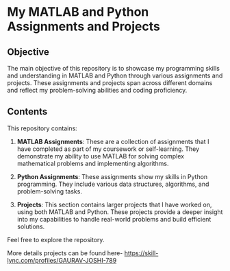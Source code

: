 # My MATLAB and Python Assignments and Projects

## Objective
The main objective of this repository is to showcase my programming skills and understanding in MATLAB and Python through various assignments and projects. These assignments and projects span across different domains and reflect my problem-solving abilities and coding proficiency.

## Contents
This repository contains:

1. **MATLAB Assignments**: These are a collection of assignments that I have completed as part of my coursework or self-learning. They demonstrate my ability to use MATLAB for solving complex mathematical problems and implementing algorithms.

2. **Python Assignments**: These assignments show my skills in Python programming. They include various data structures, algorithms, and problem-solving tasks.

3. **Projects**: This section contains larger projects that I have worked on, using both MATLAB and Python. These projects provide a deeper insight into my capabilities to handle real-world problems and build efficient solutions.

Feel free to explore the repository.

More details projects can be found here- https://skill-lync.com/profiles/GAURAV-JOSHI-789

